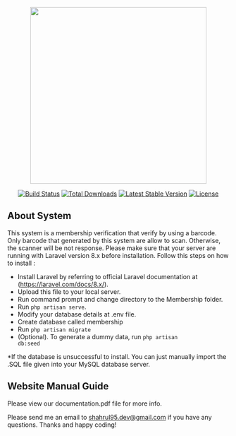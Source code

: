 <p align="center"><a href="https://laravel.com" target="_blank"><img src="https://raw.githubusercontent.com/laravel/art/master/logo-lockup/5%20SVG/2%20CMYK/1%20Full%20Color/laravel-logolockup-cmyk-red.svg" width="400"></a></p>

<p align="center">
<a href="https://travis-ci.org/laravel/framework"><img src="https://travis-ci.org/laravel/framework.svg" alt="Build Status"></a>
<a href="https://packagist.org/packages/laravel/framework"><img src="https://img.shields.io/packagist/dt/laravel/framework" alt="Total Downloads"></a>
<a href="https://packagist.org/packages/laravel/framework"><img src="https://img.shields.io/packagist/v/laravel/framework" alt="Latest Stable Version"></a>
<a href="https://packagist.org/packages/laravel/framework"><img src="https://img.shields.io/packagist/l/laravel/framework" alt="License"></a>
</p>

## About System

This system is a membership verification that verify by using a barcode. Only barcode that generated by this system are allow to scan. Otherwise, the scanner will be not response. Please make sure that your server are running with Laravel version 8.x before installation. Follow this steps on how to install :

- Install Laravel by referring to official Laravel documentation at (https://laravel.com/docs/8.x/).
- Upload this file to your local server.
- Run command prompt and change directory to the Membership folder.
- Run <code>php artisan serve</code>.
- Modify your database details at .env file.
- Create database called membership
- Run <code>php artisan migrate</code>
- (Optional). To generate a dummy data, run <code>php artisan db:seed</code>

*If the database is unsuccessful to install. You can just manually import the .SQL file given into your MySQL database server.


## Website Manual Guide

Please view our documentation.pdf file for more info. 

Please send me an email to shahrul95.dev@gmail.com if you have any questions. Thanks and happy coding!


